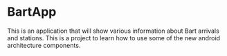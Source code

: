 # BartApp
This is an application that will show various information about Bart arrivals and stations. This is a project to learn 
how to use some of the new android architecture components.
